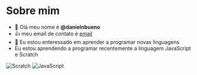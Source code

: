 # Sobre mim
- 👋 Olá meu nome é **@danielnbueno**
- :+1: meu email de contato é [email](daniel.neves.bueno@escola.pr.gov.br)
- 🌱 Eu estou enteressado em aprender a programar novas linguagens
-  Eu estou aprendendo a programar recentemente a linguagem JavaScript e Scratch

![Scratch](https://img.shields.io/badge/Scratch-4D97FF?style=for-the-badge&logo=Scratch&logoColor=white)
![JavaScript](https://img.shieds.io/badge/JavaScrit-323330?style=for-the-badge&logo=javascript&logoColor=F7DF1E)


